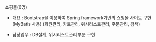 
쇼핑몰(6명)

* 개요     : Bootstrap을 이용하여 Spring framework기반의 쇼핑몰 사이트 구현(MyBatis 사용) (회원관리, 카트관리, 위시리스트관리, 주문관리, 검색)

* 담당업무 : DB설계, 위시리스트관리 부분 구현
